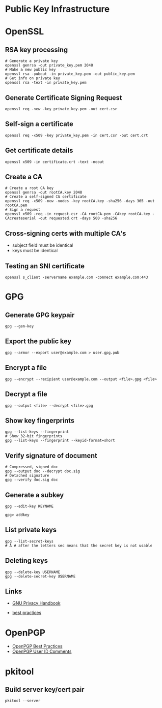 # Public Key Infrastructure


# OpenSSL


## RSA key processing

```shell
# Generate a private key
openssl genrsa -out private_key.pem 2048
# Make a new public key
openssl rsa -pubout -in private_key.pem -out public_key.pem
# Get info on private key
openssl rsa -text -in private_key.pem
```


## Generate Certificate Signing Request

```shell
openssl req -new -key private_key.pem -out cert.csr
```


## Self-sign a certificate

```shell
openssl req -x509 -key private_key.pem -in cert.csr -out cert.crt
```


## Get certificate details

```shell
openssl x509 -in certificate.crt -text -noout
```


## Create a CA

```shell
# Create a root CA key
openssl genrsa -out rootCA.key 2048
# Create a self-signed CA certificate
openssl req -x509 -new -nodes -key rootCA.key -sha256 -days 365 -out rootCA.pem
# Sign a request
openssl x509 -req -in request.csr -CA rootCA.pem -CAkey rootCA.key -CAcreateserial -out requested.crt -days 500 -sha256
```


## Cross-signing certs with multiple CA's

- subject field must be identical
- keys must be identical


## Testing an SNI certificate

```
openssl s_client -servername example.com -connect example.com:443
```


# GPG


## Generate GPG keypair

```shell
gpg --gen-key
```


## Export the public key

```shell
gpg --armor --export user@example.com > user.gpg.pub
```


## Encrypt a file

```shell
gpg --encrypt --recipient user@example.com --output <file>.gpg <file>
```


## Decrypt a file

```shell
gpg --output <file> --decrypt <file>.gpg
```


## Show key fingerprints

```shell
gpg --list-keys --fingerprint
# Show 32-bit fingerprints
gpg --list-keys --fingerprint --keyid-format=short
```


## Verify signature of document

```shell
# Compressed, signed doc
gpg --output doc --decrypt doc.sig
# Detached signature
gpg --verify doc.sig doc
```


## Generate a subkey

```shell
gpg --edit-key KEYNAME
```

```
gpg> addkey
```


## List private keys

```shell
gpg --list-secret-keys
# A # after the letters sec means that the secret key is not usable
```


## Deleting keys

```shell
gpg --delete-key USERNAME
gpg --delete-secret-key USERNAME
```


## Links

- [GNU Privacy Handbook](https://www.gnupg.org/gph/en/manual.html)

- [best practices](https://riseup.net/en/security/message-security/openpgp/best-practices)


# OpenPGP

- [OpenPGP Best Practices](https://riseup.net/en/security/message-security/openpgp/best-practices)
- [OpenPGP User ID Comments](https://debian-administration.org/users/dkg/weblog/97)


# pkitool


## Build server key/cert pair

```shell
pkitool --server
```